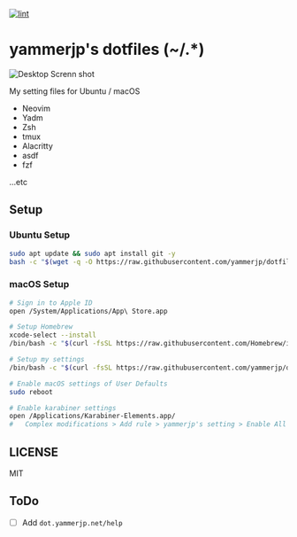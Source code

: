 [![lint](https://github.com/yammerjp/dotfiles/workflows/lint/badge.svg)](https://github.com/yammerjp/dotfiles/actions?query=workflow%3Alint)
<!--
[![macOS Setup](https://github.com/yammerjp/dotfiles/workflows/macOS%20Setup/badge.svg)](https://github.com/yammerjp/dotfiles/actions?query=workflow%3A%22macOS+Setup%22)
[![Ubuntu Setup](https://github.com/yammerjp/dotfiles/workflows/Ubuntu%20Setup/badge.svg)](https://github.com/yammerjp/dotfiles/actions?query=workflow%3A%22Ubuntu+Setup%22)
-->

# yammerjp's dotfiles (~/.*)

![Desktop Screnn shot](docs/screen-shot-20221230.png)

My setting files for Ubuntu / macOS

- Neovim
- Yadm
- Zsh
- tmux
- Alacritty
- asdf
- fzf

...etc

## Setup

### Ubuntu Setup

```sh
sudo apt update && sudo apt install git -y
bash -c "$(wget -q -O https://raw.githubusercontent.com/yammerjp/dotfiles/master/setup.sh)"
```

### macOS Setup

```sh
# Sign in to Apple ID
open /System/Applications/App\ Store.app

# Setup Homebrew
xcode-select --install
/bin/bash -c "$(curl -fsSL https://raw.githubusercontent.com/Homebrew/install/master/install.sh)"

# Setup my settings
/bin/bash -c "$(curl -fsSL https://raw.githubusercontent.com/yammerjp/dotfiles/master/setup.sh)"

# Enable macOS settings of User Defaults
sudo reboot

# Enable karabiner settings
open /Applications/Karabiner-Elements.app/
#   Complex modifications > Add rule > yammerjp's setting > Enable All
```

## LICENSE

MIT

## ToDo

- [ ] Add `dot.yammerjp.net/help`
